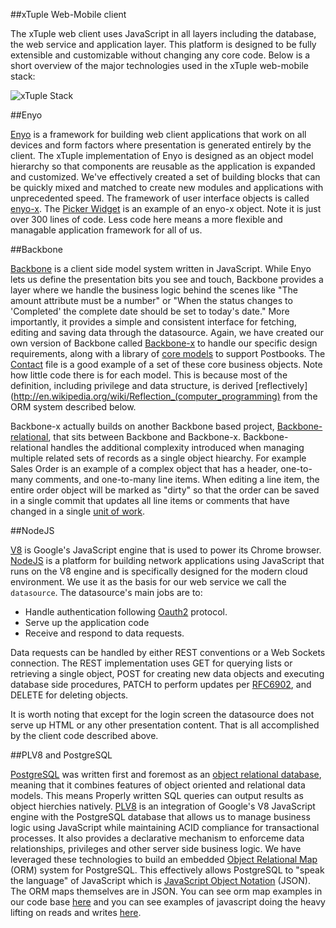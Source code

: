 ##xTuple Web-Mobile client

The xTuple web client uses JavaScript in all layers including the database, the web service and application layer. This platform is designed to be fully extensible and customizable without changing any core code. Below is a short overview of the major technologies used in the xTuple web-mobile stack:

![xTuple Stack](/js_arch.png "xTuple Architecture")

##Enyo

[Enyo](http://enyojs.com/) is a framework for building web client applications that work on all devices and form factors where presentation is generated entirely by the client. The xTuple implementation of Enyo is designed as an object model hierarchy so that components are reusable as the application is expanded and customized. We've effectively created a set of building blocks that can be quickly mixed and matched to create new modules and applications with unprecedented speed. The framework of user interface objects is called [enyo-x](https://github.com/xtuple/xtuple/tree/master/lib/enyo-x). The [Picker Widget](https://github.com/xtuple/xtuple/blob/master/lib/enyo-x/source/widgets/picker.js) is an example of an enyo-x object. Note it is just over 300 lines of code. Less code here means a more flexible and managable application framework for all of us.

##Backbone

[Backbone](http://backbonejs.org/) is a client side model system written in JavaScript. While Enyo lets us define the presentation bits you see and touch, Backbone provides a layer where we handle the business logic behind the scenes like "The amount attribute must be a number" or "When the status changes to 'Completed' the complete date should be set to today's date." More importantly, it provides a simple and consistent interface for fetching, editing and saving data through the datasource. Again, we have created our own version of Backbone called [Backbone-x](https://github.com/xtuple/xtuple/tree/master/lib/backbone-x) to handle our specific design requirements, along with a library of [core models](https://github.com/xtuple/xtuple/tree/master/enyo-client/application/source/models) to support Postbooks. The [Contact](https://github.com/xtuple/xtuple/blob/master/enyo-client/application/source/models/contact.js) file is a good example of a set of these core business objects. Note how little code there is for each model. This is because most of the definition, including privilege and data structure, is derived [reflectively](http://en.wikipedia.org/wiki/Reflection_(computer_programming) from the ORM system described below.

Backbone-x actually builds on another Backbone based project, [Backbone-relational](http://backbonerelational.org/), that sits between Backbone and Backbone-x. Backbone-relational handles the additional complexity introduced when managing multiple related sets of records as a single object hiearchy. For example Sales Order is an example of a complex object that has a header, one-to-many comments, and one-to-many line items. When editing a line item, the entire order object will be marked as "dirty" so that the order can be saved in a single commit that updates all line items or comments that have changed in a single [unit of work](http://martinfowler.com/eaaCatalog/unitOfWork.html).

##NodeJS

[V8](https://code.google.com/p/v8/) is Google's JavaScript engine that is used to power its Chrome browser. [NodeJS](http://nodejs.org/) is a platform for building network applications using JavaScript that runs on the V8 engine and is specifically designed for the modern cloud environment. We use it as the basis for our web service we call the `datasource`. The datasource's main jobs are to:

  * Handle authentication following [Oauth2](http://oauth.net/2/) protocol.
  * Serve up the application code
  * Receive and respond to data requests.

Data requests can be handled by either REST conventions or a Web Sockets connection. The REST implementation uses GET for querying lists or retrieving a single object, POST for creating new data objects and executing database side procedures, PATCH to perform updates per [RFC6902](http://tools.ietf.org/html/rfc6902), and DELETE for deleting objects.

It is worth noting that except for the login screen the datasource does not serve up HTML or any other presentation content. That is all accomplished by the client code described above.

##PLV8 and PostgreSQL

[PostgreSQL](http://www.postgresql.org/) was written first and foremost as an [object relational database](http://en.wikipedia.org/wiki/Object_relational_database), meaning that it combines features of object oriented and relational data models. This means Properly written SQL queries can output results as object hierchies natively. [PLV8](http://pgxn.org/dist/plv8/doc/plv8.html) is an integration of Google's V8 JavaScript engine with the PostgreSQL database that allows us to manage business logic using JavaScript while maintaining ACID compliance for transactional processes. It also provides a declarative mechanism to enforceme data relationships, privileges and other server side business logic. We have leveraged these technologies to build an embedded [Object Relational Map](https://github.com/xtuple/xtuple/blob/master/lib/orm/README.md) (ORM) system for PostgreSQL. This effectively allows PostgreSQL to "speak the language" of JavaScript which is [JavaScript Object Notation](http://www.json.org/) (JSON). The ORM maps themselves are in JSON. You can see orm map examples in our code base [here](https://github.com/xtuple/xtuple/tree/master/enyo-client/database/orm/models) and you can see examples of javascript doing the heavy lifting on reads and writes [here](https://github.com/xtuple/xtuple/blob/master/lib/orm/source/xt/javascript/data.sql).
